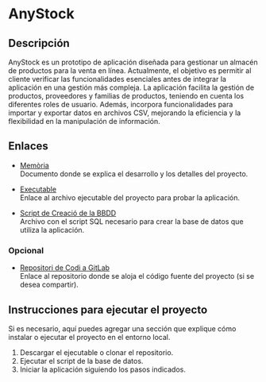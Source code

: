 # AnyStock

## Descripción
AnyStock es un prototipo de aplicación diseñada para gestionar un almacén de productos para la venta en línea. Actualmente, el objetivo es permitir al cliente verificar las funcionalidades esenciales antes de integrar la aplicación en una gestión más compleja. La aplicación facilita la gestión de productos, proveedores y familias de productos, teniendo en cuenta los diferentes roles de usuario. Además, incorpora funcionalidades para importar y exportar datos en archivos CSV, mejorando la eficiencia y la flexibilidad en la manipulación de información.

## Enlaces

- [Memòria](https://docs.google.com/document/d/18_nF8hHAQJ_air2XCvxuNVB61f1nw3iQZ4yjmJTD0EU/edit?usp=sharing)  
  Documento donde se explica el desarrollo y los detalles del proyecto.

- [Executable](enlace_al_executable)  
  Enlace al archivo ejecutable del proyecto para probar la aplicación.

- [Script de Creació de la BBDD](enlace_al_script_BBDD)  
  Archivo con el script SQL necesario para crear la base de datos que utiliza la aplicación.

### Opcional
- [Repositori de Codi a GitLab](enlace_al_repositori_GitLab)  
  Enlace al repositorio donde se aloja el código fuente del proyecto (si se desea compartir).

## Instrucciones para ejecutar el proyecto
Si es necesario, aquí puedes agregar una sección que explique cómo instalar o ejecutar el proyecto en el entorno local.

1. Descargar el ejecutable o clonar el repositorio.
2. Ejecutar el script de la base de datos.
3. Iniciar la aplicación siguiendo los pasos indicados.

